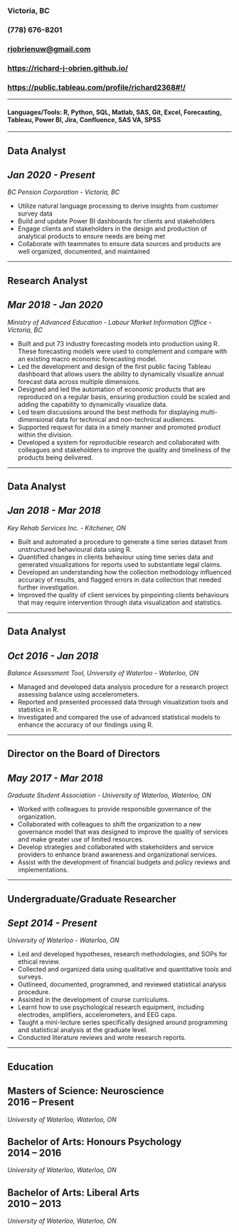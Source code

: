 ### Victoria, BC	   
### (778) 676-8201	
### rjobrienuw@gmail.com
### https://richard-j-obrien.github.io/
### https://public.tableau.com/profile/richard2368#!/

---

#### Languages/Tools: R, Python, SQL, Matlab, SAS, Git, Excel, Forecasting, Tableau, Power BI, Jira, Confluence, SAS VA, SPSS

---
Data Analyst
---
_Jan 2020 - Present_
---
_BC Pension Corporation - Victoria, BC_

- Utilize natural language processing to derive insights from customer survey data
- Build and update Power BI dashboards for clients and stakeholders
- Engage clients and stakeholders in the design and production of analytical products to ensure needs are being met
- Collaborate with teammates to ensure data sources and products are well organized, documented, and maintained

---
Research Analyst
---
_Mar 2018 - Jan 2020_
---
_Ministry of Advanced Education - Labour Market Information Office - Victoria, BC_

- Built and put 73 industry forecasting models into production using R. These forecasting models were used to complement and compare with an existing macro economic forecasting model.
- Led the development and design of the first public facing Tableau dashboard that allows users the ability to dynamically visualize annual forecast data across multiple dimensions.
- Designed and led the automation of economic products that are reproduced on a regular basis, ensuring production could be scaled and adding the capability to dynamically visualize data.
- Led team discussions around the best methods for displaying multi-dimensional data for technical and non-technical audiences.
- Supported request for data in a timely manner and promoted product within the division.
- Developed a system for reproducible research and collaborated with colleagues and stakeholders to improve the quality and timeliness of the products being delivered.

---
Data Analyst
---
_Jan 2018 - Mar 2018_
---
_Key Rehab Services Inc. - Kitchener, ON_

- Built and automated a procedure to generate a time series dataset from unstructured behavioural data using R.
- Quantified changes in clients behaviour using time series data and generated visualizations for reports used to substantiate legal claims.
- Developed an understanding how the collection methodology influenced accuracy of results, and flagged errors in data collection that needed further investigation.
- Improved the quality of client services by pinpointing clients behaviours that may require intervention through data visualization and statistics.

---
Data Analyst
---
_Oct 2016 - Jan 2018_
---
_Balance Assessment Tool, University of Waterloo - Waterloo, ON_

- Managed and developed data analysis procedure for a research project assessing balance using accelerometers.
- Reported and presented processed data through visualization tools and statistics in R.
- Investigated and compared the use of advanced statistical models to enhance the accuracy of our findings using R.

---
Director on the Board of Directors
---
_May 2017 - Mar 2018_
---
_Graduate Student Association - University of Waterloo, Waterloo, ON_

- Worked with colleagues to provide responsible governance of the organization.
- Collaborated with colleagues to shift the organization to a new governance model that was designed to improve the quality of services and make greater use of limited resources.
- Develop strategies and collaborated with stakeholders and service providers to enhance brand awareness and organizational services.
- Assist with the development of financial budgets and policy reviews and implementations.

---
Undergraduate/Graduate Researcher
---
_Sept 2014 - Present_
---
_University of Waterloo - Waterloo, ON_

- Led and developed hypotheses, research methodologies, and SOPs for ethical review.
- Collected and organized data using qualitative and quantitative tools and surveys. 
- Outlineed, documented, programmed, and reviewed statistical analysis procedure.
- Assisted in the development of course curriculums.
- Learnt how to use psychological research equipment, including electrodes, amplifiers, accelerometers, and EEG caps.
- Taught a mini-lecture series specifically designed around programming and statistical analysis at the graduate level.
- Conducted literature reviews and wrote research reports.

---
Education
---
Masters of Science: Neuroscience				                	           
2016 – Present
---
_University of Waterloo, Waterloo, ON_

Bachelor of Arts: Honours Psychology				                            
2014 – 2016
---
_University of Waterloo, Waterloo, ON_

Bachelor of Arts: Liberal Arts  				                                
2010 – 2013
---
_University of Waterloo, Waterloo, ON_



